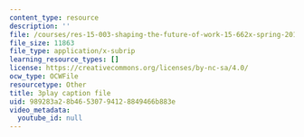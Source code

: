 ```yaml
---
content_type: resource
description: ''
file: /courses/res-15-003-shaping-the-future-of-work-15-662x-spring-2016/989283a28b46530794128849466b883e_r1yb4-JvZhU.vtt
file_size: 11863
file_type: application/x-subrip
learning_resource_types: []
license: https://creativecommons.org/licenses/by-nc-sa/4.0/
ocw_type: OCWFile
resourcetype: Other
title: 3play caption file
uid: 989283a2-8b46-5307-9412-8849466b883e
video_metadata:
  youtube_id: null
---
```

